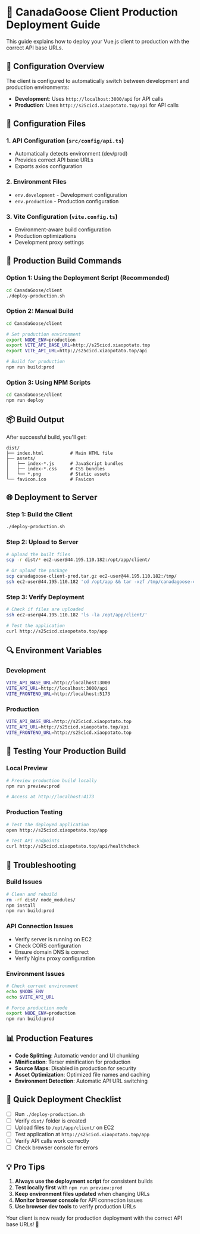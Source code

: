 # 🚀 CanadaGoose Client Production Deployment Guide

This guide explains how to deploy your Vue.js client to production with the correct API base URLs.

## **🔧 Configuration Overview**

The client is configured to automatically switch between development and production environments:

- **Development**: Uses `http://localhost:3000/api` for API calls
- **Production**: Uses `http://s25cicd.xiaopotato.top/api` for API calls

## **📁 Configuration Files**

### **1. API Configuration (`src/config/api.ts`)**

- Automatically detects environment (dev/prod)
- Provides correct API base URLs
- Exports axios configuration

### **2. Environment Files**

- `env.development` - Development configuration
- `env.production` - Production configuration

### **3. Vite Configuration (`vite.config.ts`)**

- Environment-aware build configuration
- Production optimizations
- Development proxy settings

## **🚀 Production Build Commands**

### **Option 1: Using the Deployment Script (Recommended)**

```bash
cd CanadaGoose/client
./deploy-production.sh
```

### **Option 2: Manual Build**

```bash
cd CanadaGoose/client

# Set production environment
export NODE_ENV=production
export VITE_API_BASE_URL=http://s25cicd.xiaopotato.top
export VITE_API_URL=http://s25cicd.xiaopotato.top/api

# Build for production
npm run build:prod
```

### **Option 3: Using NPM Scripts**

```bash
cd CanadaGoose/client
npm run deploy
```

## **📦 Build Output**

After successful build, you'll get:

```
dist/
├── index.html          # Main HTML file
├── assets/
│   ├── index-*.js      # JavaScript bundles
│   ├── index-*.css     # CSS bundles
│   └── *.png           # Static assets
└── favicon.ico         # Favicon
```

## **🌐 Deployment to Server**

### **Step 1: Build the Client**

```bash
./deploy-production.sh
```

### **Step 2: Upload to Server**

```bash
# Upload the built files
scp -r dist/* ec2-user@44.195.110.182:/opt/app/client/

# Or upload the package
scp canadagoose-client-prod.tar.gz ec2-user@44.195.110.182:/tmp/
ssh ec2-user@44.195.110.182 'cd /opt/app && tar -xzf /tmp/canadagoose-client-prod.tar.gz'
```

### **Step 3: Verify Deployment**

```bash
# Check if files are uploaded
ssh ec2-user@44.195.110.182 'ls -la /opt/app/client/'

# Test the application
curl http://s25cicd.xiaopotato.top/app
```

## **🔍 Environment Variables**

### **Development**

```bash
VITE_API_BASE_URL=http://localhost:3000
VITE_API_URL=http://localhost:3000/api
VITE_FRONTEND_URL=http://localhost:5173
```

### **Production**

```bash
VITE_API_BASE_URL=http://s25cicd.xiaopotato.top
VITE_API_URL=http://s25cicd.xiaopotato.top/api
VITE_FRONTEND_URL=http://s25cicd.xiaopotato.top
```

## **📱 Testing Your Production Build**

### **Local Preview**

```bash
# Preview production build locally
npm run preview:prod

# Access at http://localhost:4173
```

### **Production Testing**

```bash
# Test the deployed application
open http://s25cicd.xiaopotato.top/app

# Test API endpoints
curl http://s25cicd.xiaopotato.top/api/healthcheck
```

## **🔧 Troubleshooting**

### **Build Issues**

```bash
# Clean and rebuild
rm -rf dist/ node_modules/
npm install
npm run build:prod
```

### **API Connection Issues**

- Verify server is running on EC2
- Check CORS configuration
- Ensure domain DNS is correct
- Verify Nginx proxy configuration

### **Environment Issues**

```bash
# Check current environment
echo $NODE_ENV
echo $VITE_API_URL

# Force production mode
export NODE_ENV=production
npm run build:prod
```

## **📊 Production Features**

- **Code Splitting**: Automatic vendor and UI chunking
- **Minification**: Terser minification for production
- **Source Maps**: Disabled in production for security
- **Asset Optimization**: Optimized file names and caching
- **Environment Detection**: Automatic API URL switching

## **🎯 Quick Deployment Checklist**

- [ ] Run `./deploy-production.sh`
- [ ] Verify `dist/` folder is created
- [ ] Upload files to `/opt/app/client/` on EC2
- [ ] Test application at `http://s25cicd.xiaopotato.top/app`
- [ ] Verify API calls work correctly
- [ ] Check browser console for errors

## **💡 Pro Tips**

1. **Always use the deployment script** for consistent builds
2. **Test locally first** with `npm run preview:prod`
3. **Keep environment files updated** when changing URLs
4. **Monitor browser console** for API connection issues
5. **Use browser dev tools** to verify production URLs

Your client is now ready for production deployment with the correct API base URLs! 🚀
